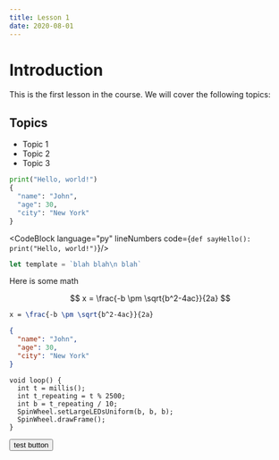 ```yaml
---
title: Lesson 1
date: 2020-08-01
---
```


# Introduction

This is the first lesson in the course. We will cover the following topics:

## Topics

- Topic 1
- Topic 2
- Topic 3

```python
print("Hello, world!")
{
  "name": "John",
  "age": 30,
  "city": "New York"
}
```

<script>
  import { CodeBlock } from "@skeletonlabs/skeleton";
</script>

<CodeBlock language="py" lineNumbers code={`
  def sayHello():
    print("Hello, world!")
`}/>

```js
let template = `blah blah\n blah`
```

Here is some math

$$
x = \frac{-b \pm \sqrt{b^2-4ac}}{2a}
$$

```latex
x = \frac{-b \pm \sqrt{b^2-4ac}}{2a}
```

```json
{
  "name": "John",
  "age": 30,
  "city": "New York"
}
```

```arduino
void loop() {
  int t = millis();
  int t_repeating = t % 2500;
  int b = t_repeating / 10;
  SpinWheel.setLargeLEDsUniform(b, b, b);
  SpinWheel.drawFrame();
}
```

<button class="btn variant-filled">test button</button>
